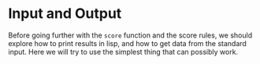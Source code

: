 # Input and Output

Before going further with the `score` function and the score rules, we should explore how to print results in lisp, and how to get data from the standard input. Here we will try to use the simplest thing that can possibly work.
